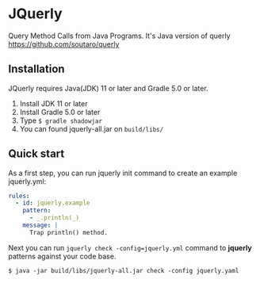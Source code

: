 # JQuerly

Query Method Calls from Java Programs.  It's Java version of querly https://github.com/soutaro/querly

## Installation

JQuerly requires Java(JDK) 11 or later and Gradle 5.0 or later.

1. Install JDK 11 or later
2. Install Gradle 5.0 or later
3. Type `$ gradle shadowjar`
4. You can found jquerly-all.jar on `build/libs/`

## Quick start

As a first step, you can run jquerly init command to create an example 
jquerly.yml:

```yaml
rules:
  - id: jquerly.example
    pattern:
      - _.println(_)
    message: |
      Trap println() method.
```

Next you can run `jquerly check -config=jquerly.yml` command to **jquerly** patterns against your code base.

```
$ java -jar build/libs/jquerly-all.jar check -config jquerly.yaml
```
